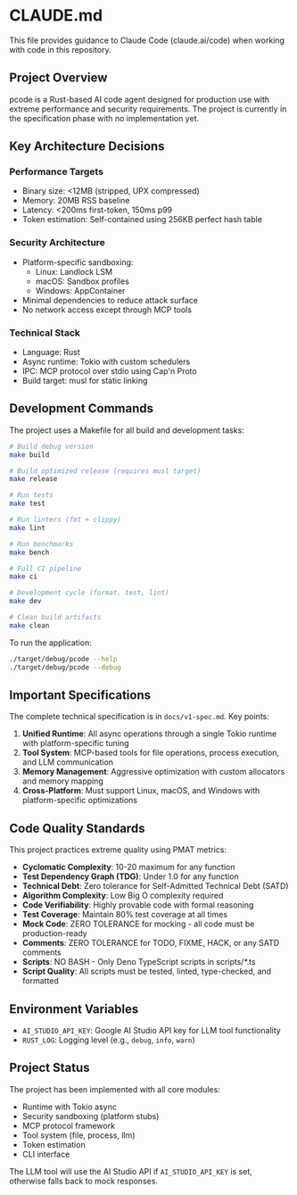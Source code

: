 # CLAUDE.md

This file provides guidance to Claude Code (claude.ai/code) when working with code in this repository.

## Project Overview

pcode is a Rust-based AI code agent designed for production use with extreme performance and security requirements. The project is currently in the specification phase with no implementation yet.

## Key Architecture Decisions

### Performance Targets
- Binary size: <12MB (stripped, UPX compressed)
- Memory: 20MB RSS baseline
- Latency: <200ms first-token, 150ms p99
- Token estimation: Self-contained using 256KB perfect hash table

### Security Architecture
- Platform-specific sandboxing:
  - Linux: Landlock LSM
  - macOS: Sandbox profiles
  - Windows: AppContainer
- Minimal dependencies to reduce attack surface
- No network access except through MCP tools

### Technical Stack
- Language: Rust
- Async runtime: Tokio with custom schedulers
- IPC: MCP protocol over stdio using Cap'n Proto
- Build target: musl for static linking

## Development Commands

The project uses a Makefile for all build and development tasks:

```bash
# Build debug version
make build

# Build optimized release (requires musl target)
make release

# Run tests
make test

# Run linters (fmt + clippy)
make lint

# Run benchmarks
make bench

# Full CI pipeline
make ci

# Development cycle (format, test, lint)
make dev

# Clean build artifacts
make clean
```

To run the application:
```bash
./target/debug/pcode --help
./target/debug/pcode --debug
```

## Important Specifications

The complete technical specification is in `docs/v1-spec.md`. Key points:

1. **Unified Runtime**: All async operations through a single Tokio runtime with platform-specific tuning
2. **Tool System**: MCP-based tools for file operations, process execution, and LLM communication
3. **Memory Management**: Aggressive optimization with custom allocators and memory mapping
4. **Cross-Platform**: Must support Linux, macOS, and Windows with platform-specific optimizations

## Code Quality Standards

This project practices extreme quality using PMAT metrics:
- **Cyclomatic Complexity**: 10-20 maximum for any function
- **Test Dependency Graph (TDG)**: Under 1.0 for any function
- **Technical Debt**: Zero tolerance for Self-Admitted Technical Debt (SATD)
- **Algorithm Complexity**: Low Big O complexity required
- **Code Verifiability**: Highly provable code with formal reasoning
- **Test Coverage**: Maintain 80% test coverage at all times
- **Mock Code**: ZERO TOLERANCE for mocking - all code must be production-ready
- **Comments**: ZERO TOLERANCE for TODO, FIXME, HACK, or any SATD comments
- **Scripts**: NO BASH - Only Deno TypeScript scripts in scripts/*.ts
- **Script Quality**: All scripts must be tested, linted, type-checked, and formatted

## Environment Variables

- `AI_STUDIO_API_KEY`: Google AI Studio API key for LLM tool functionality
- `RUST_LOG`: Logging level (e.g., `debug`, `info`, `warn`)

## Project Status

The project has been implemented with all core modules:
- Runtime with Tokio async
- Security sandboxing (platform stubs)
- MCP protocol framework
- Tool system (file, process, llm)
- Token estimation
- CLI interface

The LLM tool will use the AI Studio API if `AI_STUDIO_API_KEY` is set, otherwise falls back to mock responses.